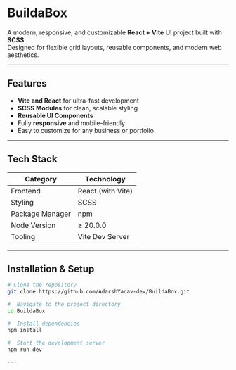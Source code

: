 #  BuildaBox

A modern, responsive, and customizable **React + Vite** UI project built with **SCSS**.  
Designed for flexible grid layouts, reusable components, and modern web aesthetics.

---

## Features

-  **Vite and React** for ultra-fast development  
-  **SCSS Modules** for clean, scalable styling  
-  **Reusable UI Components**  
-  Fully **responsive** and mobile-friendly  
-  Easy to customize for any business or portfolio  

---

##  Tech Stack

|      Category  |    Technology     |
|----------------|-------------------|
| Frontend       | React (with Vite) |
| Styling        | SCSS              |
| Package Manager| npm               |
| Node Version   | ≥ 20.0.0          |
| Tooling        | Vite Dev Server   |

---

##  Installation & Setup


```bash
# Clone the repository
git clone https://github.com/AdarshYadav-dev/BuildaBox.git

#  Navigate to the project directory
cd BuildaBox

#  Install dependencies
npm install

#  Start the development server
npm run dev

---


